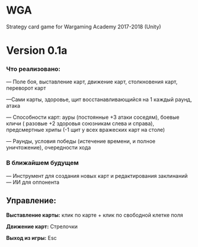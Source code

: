 # WGA
Strategy card game for Wargaming Academy 2017-2018 (Unity)

<h1>Version 0.1a</h1>
<h3>Что реализовано:</h3>
<p>&mdash; Поле боя, выставление карт, движение карт, столкновения карт, переворот карт</p>
<p>&mdash;Сами карты, здоровье, щит восстанавливающийся на 1 каждый раунд, атака</p>
<p>&mdash; Способности карт: ауры (постоянные +3 атаки соседям), боевые кличи ( разовые +2 здоровья союзникам слева и справа), предсмертные хрипы (-1 щит у всех вражеских карт на столе)</pre>
<p>&mdash; Раунды, условия победы (истечение времени, и полное уничтожение), очередности хода</p>
<h3>В ближайшем будущем</h3>
&mdash; Инструмент для создания новых карт и редактирования заклинаний
&mdash; ИИ для оппонента


<h2>Управление:</h2>
<p><b>Выставление карты:</b> клик по карте + клик по свободной клетке поля</p>
<p><b>Движение карт:</b> Стрелочки</p>
<p><b>Выход из игры:</b> Esc</p>

